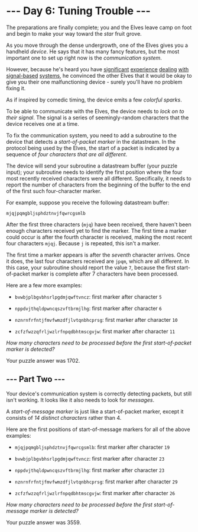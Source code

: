 # --- Day 6: Tuning Trouble ---

The preparations are finally complete; you and the Elves leave camp on foot and begin to make your way toward the *star* fruit grove.

As you move through the dense undergrowth, one of the Elves gives you a handheld *device*. He says that it has many fancy features, but the most important one to set up right now is the *communication system*.

However, because he's heard you have [significant](/2016/day/6) [experience](/2016/day/25) [dealing](/2019/day/7) [with](/2019/day/9) [signal-based](/2019/day/16) [systems](/2021/day/25), he convinced the other Elves that it would be okay to give you their one malfunctioning device - surely you'll have no problem fixing it.

As if inspired by comedic timing, the device emits a few *colorful sparks*.

To be able to communicate with the Elves, the device needs to *lock on to their signal*. The signal is a series of seemingly-random characters that the device receives one at a time.

To fix the communication system, you need to add a subroutine to the device that detects a *start-of-packet marker* in the datastream. In the protocol being used by the Elves, the start of a packet is indicated by a sequence of *four characters that are all different*.

The device will send your subroutine a datastream buffer (your puzzle input); your subroutine needs to identify the first position where the four most recently received characters were all different. Specifically, it needs to report the number of characters from the beginning of the buffer to the end of the first such four-character marker.

For example, suppose you receive the following datastream buffer:

`mjqjpqmgbljsphdztnvjfqwrcgsmlb`

After the first three characters (`mjq`) have been received, there haven't been enough characters received yet to find the marker. The first time a marker could occur is after the fourth character is received, making the most recent four characters `mjqj`. Because `j` is repeated, this isn't a marker.

The first time a marker appears is after the *seventh* character arrives. Once it does, the last four characters received are `jpqm`, which are all different. In this case, your subroutine should report the value `7`, because the first start-of-packet marker is complete after 7 characters have been processed.

Here are a few more examples:


 - `bvwbjplbgvbhsrlpgdmjqwftvncz`: first marker after character `5`

 - `nppdvjthqldpwncqszvftbrmjlhg`: first marker after character `6`

 - `nznrnfrfntjfmvfwmzdfjlvtqnbhcprsg`: first marker after character `10`

 - `zcfzfwzzqfrljwzlrfnpqdbhtmscgvjw`: first marker after character `11`


*How many characters need to be processed before the first start-of-packet marker is detected?*


Your puzzle answer was 1702.

## --- Part Two ---

Your device's communication system is correctly detecting packets, but still isn't working. It looks like it also needs to look for *messages*.

A *start-of-message marker* is just like a start-of-packet marker, except it consists of *14 distinct characters* rather than 4.

Here are the first positions of start-of-message markers for all of the above examples:


 - `mjqjpqmgbljsphdztnvjfqwrcgsmlb`: first marker after character `19`

 - `bvwbjplbgvbhsrlpgdmjqwftvncz`: first marker after character `23`

 - `nppdvjthqldpwncqszvftbrmjlhg`: first marker after character `23`

 - `nznrnfrfntjfmvfwmzdfjlvtqnbhcprsg`: first marker after character `29`

 - `zcfzfwzzqfrljwzlrfnpqdbhtmscgvjw`: first marker after character `26`


*How many characters need to be processed before the first start-of-message marker is detected?*


Your puzzle answer was 3559.
